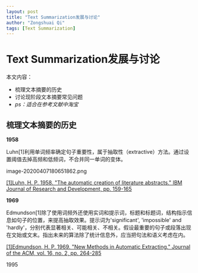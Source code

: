 ```yaml
---
layout: post
title: "Text Summarization发展与讨论"
author: "Zongshuai Qi"
tags: [Text Summarization]
---
```

# Text Summarization发展与讨论

本文内容：

* 梳理文本摘要的历史
* 讨论现阶段文本摘要常见问题
* *ps：适合在参考文献中淘宝*

## 梳理文本摘要的历史

**1958**

Luhn[1]利用单词频率确定句子重要性，属于抽取性（extractive）方法。通过设置阈值去掉高频和低频词，不合并同一单词的变体。

image-20200407180651862.png

[[1]Luhn, H. P. 1958. "The automatic creation of literature abstracts." IBM Journal of Research and Development, pp. 159-165](http://courses.ischool.berkeley.edu/i256/f06/papers/luhn58.pdf)

**1969**

Edmundson[1]除了使用词频外还使用实词和提示词，标题和标题词，结构指示信息如句子的位置，来提高抽取效果。提示词为'significant', 'impossible' and 'hardly'，分别代表显著相关、可能相关、不相关。假设最重要的句子或段落出现在文始或文末。指出未来的算法除了统计信息外，应当把句法和语义考虑在内。

[[1]Edmundson, H. P. 1969. "New Methods in Automatic Extracting." Journal of the ACM, vol. 16, no. 2, pp. 264-285](http://courses.ischool.berkeley.edu/i256/f06/papers/edmonson69.pdf)

1995